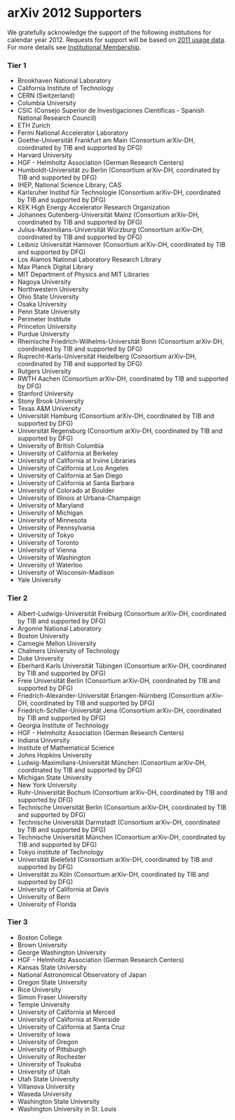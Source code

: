 arXiv 2012 Supporters
=====================

We gratefully acknowledge the support of the following institutions for
calendar year 2012. Requests for support will be based on [2011 usage
data](2011_usage). For more details see [Institutional Membership](/about/membership).

### Tier 1

-   Brookhaven National Laboratory
-   California Institute of Technology
-   CERN (Switzerland)
-   Columbia University
-   CSIC (Consejo Superior de Investigaciones Cientificas - Spanish
    National Research Council)
-   ETH Zurich
-   Fermi National Accelerator Laboratory
-   Goethe-Universität Frankfurt am Main (Consortium arXiv-DH,
    coordinated by TIB and supported by DFG)
-   Harvard University
-   HGF - Helmholtz Association (German Research Centers)
-   Humboldt-Universität zu Berlin (Consortium arXiv-DH, coordinated by
    TIB and supported by DFG)
-   IHEP, National Science Library, CAS
-   Karlsruher Institut für Technologie (Consortium arXiv-DH,
    coordinated by TIB and supported by DFG)
-   KEK High Energy Accelerator Research Organization
-   Johannes Gutenberg-Universität Mainz (Consortium arXiv-DH,
    coordinated by TIB and supported by DFG)
-   Julius-Maximilians-Universität Würzburg (Consortium arXiv-DH,
    coordinated by TIB and supported by DFG)
-   Leibniz Universität Hannover (Consortium arXiv-DH, coordinated by
    TIB and supported by DFG)
-   Los Alamos National Laboratory Research Library
-   Max Planck Digital Library
-   MIT Department of Physics and MIT Libraries
-   Nagoya University
-   Northwestern University
-   Ohio State University
-   Osaka University
-   Penn State University
-   Perimeter Institute
-   Princeton University
-   Purdue University
-   Rheinische Friedrich-Wilhelms-Universität Bonn (Consortium arXiv-DH,
    coordinated by TIB and supported by DFG)
-   Ruprecht-Karls-Universität Heidelberg (Consortium arXiv-DH,
    coordinated by TIB and supported by DFG)
-   Rutgers University
-   RWTH Aachen (Consortium arXiv-DH, coordinated by TIB and supported
    by DFG)
-   Stanford University
-   Stony Brook University
-   Texas A&M University
-   Universität Hamburg (Consortium arXiv-DH, coordinated by TIB and
    supported by DFG)
-   Universität Regensburg (Consortium arXiv-DH, coordinated by TIB and
    supported by DFG)
-   University of British Columbia
-   University of California at Berkeley
-   University of California at Irvine Libraries
-   University of California at Los Angeles
-   University of California at San Diego
-   University of California at Santa Barbara
-   University of Colorado at Boulder
-   University of Illinois at Urbana-Champaign
-   University of Maryland
-   University of Michigan
-   University of Minnesota
-   University of Pennsylvania
-   University of Tokyo
-   University of Toronto
-   University of Vienna
-   University of Washington
-   University of Waterloo
-   University of Wisconsin-Madison
-   Yale University

### Tier 2

-   Albert-Ludwigs-Universität Freiburg (Consortium arXiv-DH,
    coordinated by TIB and supported by DFG)
-   Argonne National Laboratory
-   Boston University
-   Carnegie Mellon University
-   Chalmers University of Technology
-   Duke University
-   Eberhard Karls Universität Tübingen (Consortium arXiv-DH,
    coordinated by TIB and supported by DFG)
-   Freie Universität Berlin (Consortium arXiv-DH, coordinated by TIB
    and supported by DFG)
-   Friedrich-Alexander-Universität Erlangen-Nürnberg (Consortium
    arXiv-DH, coordinated by TIB and supported by DFG)
-   Friedrich-Schiller-Universität Jena (Consortium arXiv-DH,
    coordinated by TIB and supported by DFG)
-   Georgia Institute of Technology
-   HGF - Helmholtz Association (German Research Centers)
-   Indiana University
-   Institute of Mathematical Science
-   Johns Hopkins University
-   Ludwig-Maximilians-Universität München (Consortium arXiv-DH,
    coordinated by TIB and supported by DFG)
-   Michigan State University
-   New York University
-   Ruhr-Universität Bochum (Consortium arXiv-DH, coordinated by TIB and
    supported by DFG)
-   Technische Universität Berlin (Consortium arXiv-DH, coordinated by
    TIB and supported by DFG)
-   Technische Universität Darmstadt (Consortium arXiv-DH, coordinated
    by TIB and supported by DFG)
-   Technische Universität München (Consortium arXiv-DH, coordinated by
    TIB and supported by DFG)
-   Tokyo institute of Technology
-   Universität Bielefeld (Consortium arXiv-DH, coordinated by TIB and
    supported by DFG)
-   Universität zu Köln (Consortium arXiv-DH, coordinated by TIB and
    supported by DFG)
-   University of California at Davis
-   University of Bern
-   University of Florida

### Tier 3

-   Boston College
-   Brown University
-   George Washington University
-   HGF - Helmholtz Association (German Research Centers)
-   Kansas State University
-   National Astronomical Observatory of Japan
-   Oregon State University
-   Rice University
-   Simon Fraser University
-   Temple University
-   University of California at Merced
-   University of California at Riverside
-   University of California at Santa Cruz
-   University of Iowa
-   University of Oregon
-   University of Pittsburgh
-   University of Rochester
-   University of Tsukuba
-   University of Utah
-   Utah State University
-   Villanova University
-   Waseda University
-   Washington State University
-   Washington University in St. Louis
